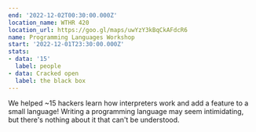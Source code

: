 ```yaml
---
end: '2022-12-02T00:30:00.000Z'
location_name: WTHR 420
location_url: https://goo.gl/maps/uwYzY3kBqCkAFdcR6
name: Programming Languages Workshop
start: '2022-12-01T23:30:00.000Z'
stats:
- data: '15'
  label: people
- data: Cracked open
  label: the black box
---
```


We helped ~15 hackers learn how interpreters work and add a feature to a small language! Writing a programming language may seem intimidating, but there's nothing about it that can't be understood.